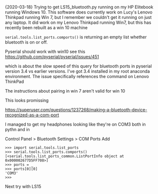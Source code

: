 {2020-03-18}
 Trying to get LS15_bluetooth.py running on my HP Elitebook running Windows 10.
 This software does currently work on Lucy's Lenovo Thinkpad running Win 7, but I remember we couldn't get it running on just any laptop. It did work on my Lenovo Thinkpad running Win7, but this has recently been rebuilt as a win 10 machine

 `serial.tools.list_ports.comports()` is returning an empty list whether bluetooth is on or off.

 Pyserial should work with win10 see this 
 https://github.com/pyserial/pyserial/issues/451

 which is about the slow speed of this query for bluetooth ports in pyserial version 3.4 vs earlier versions. I've got 3.4 installed in  my root anaconda environment. The issue specifically references the command on Lenovo ThinkPad


 The instructions about pairing in win 7 aren't valid for win 10

This looks promissing

https://superuser.com/questions/1237268/making-a-bluetooth-device-recognized-as-a-com-port

I managed to get my headphones looking  like they're on COM3 both in pythn and in 

Control Panel > Bluetooth Settings > COM Ports Add
```
>>> import serial.tools.list_ports
>>> serial.tools.list_ports.comports()
[<serial.tools.list_ports_common.ListPortInfo object at 0x000002677D5FF708>]
>>> ports = _
>>> ports[0][0]
'COM3'
>>>
```

Next try with LS15

